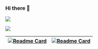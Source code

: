 ### Hi there 👋

![](https://github-readme-stats.vercel.app/api?username=zxp2019&show_icons=true&theme=dark)

![](https://github-readme-stats.vercel.app/api/top-langs/?username=zxp2019&theme=dark)

| [![Readme Card](https://github-readme-stats.vercel.app/api/pin/?username=zxp2019&repo=zxp2019.github.io&show_owner=true&theme=dark)](https://github.com/zxp2019/zxp2019.github.io) | [![Readme Card](https://github-readme-stats.vercel.app/api/pin/?username=zxp2019&repo=luogu-guide&show_owner=true&theme=dark)](https://github.com/zxp2019/luogu-guide) |
| :--------: | :---------: |

<!--
**zxp2019/zxp2019** is a ✨ _special_ ✨ repository because its `README.md` (this file) appears on your GitHub profile.

Here are some ideas to get you started:

- 🔭 I’m currently working on ...
- 🌱 I’m currently learning ...
- 👯 I’m looking to collaborate on ...
- 🤔 I’m looking for help with ...
- 💬 Ask me about ...
- 📫 How to reach me: ...
- 😄 Pronouns: ...
- ⚡ Fun fact: ...
-->
